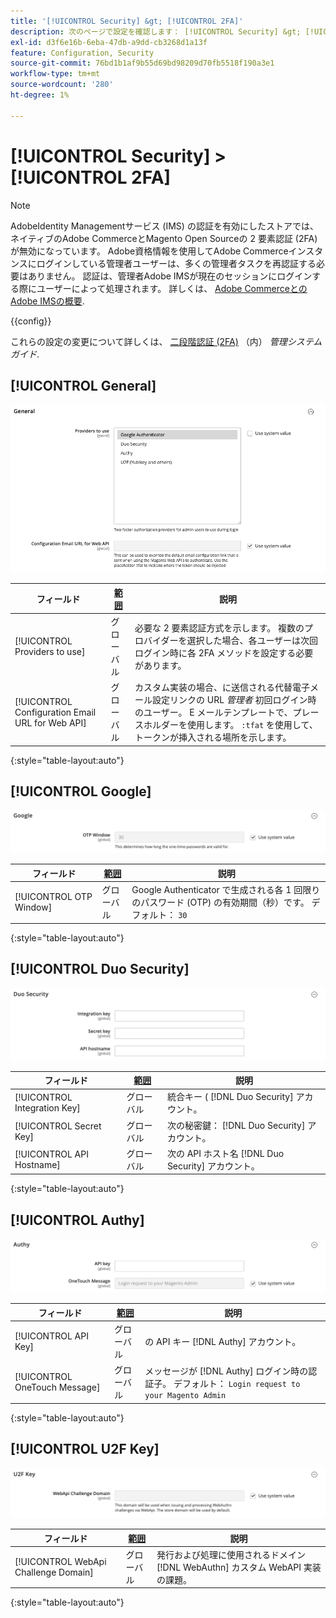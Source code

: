 ```yaml
---
title: '[!UICONTROL Security] &gt; [!UICONTROL 2FA]'
description: 次のページで設定を確認します： [!UICONTROL Security] &gt; [!UICONTROL 2FA] コマース管理のページ。
exl-id: d3f6e16b-6eba-47db-a9dd-cb3268d1a13f
feature: Configuration, Security
source-git-commit: 76bd1b1af9b55d69bd98209d70fb5518f190a3e1
workflow-type: tm+mt
source-wordcount: '280'
ht-degree: 1%

---
```


# [!UICONTROL Security] > [!UICONTROL 2FA]

>[!NOTE]
>
>AdobeIdentity Managementサービス (IMS) の認証を有効にしたストアでは、ネイティブのAdobe CommerceとMagento Open Sourceの 2 要素認証 (2FA) が無効になっています。 Adobe資格情報を使用してAdobe Commerceインスタンスにログインしている管理者ユーザーは、多くの管理者タスクを再認証する必要はありません。 認証は、管理者Adobe IMSが現在のセッションにログインする際にユーザーによって処理されます。 詳しくは、 [Adobe CommerceとのAdobe IMSの概要](https://experienceleague.adobe.com/docs/commerce-admin/start/admin/ims/adobe-ims-integration-overview.html).

{{config}}

これらの設定の変更について詳しくは、 [二段階認証 (2FA)](../../systems/security-two-factor-authentication.md) （内） _管理システムガイド_.

## [!UICONTROL General]

![一般](./assets/2fa-general.png)<!-- zoom -->

| フィールド | [範囲](../../getting-started/websites-stores-views.md#scope-settings) | 説明 |
|--- |--- |--- |
| [!UICONTROL Providers to use] | グローバル | 必要な 2 要素認証方式を示します。 複数のプロバイダーを選択した場合、各ユーザーは次回ログイン時に各 2FA メソッドを設定する必要があります。 |
| [!UICONTROL Configuration Email URL for Web API] | グローバル | カスタム実装の場合、に送信される代替電子メール設定リンクの URL _管理者_ 初回ログイン時のユーザー。 E メールテンプレートで、プレースホルダーを使用します。 `:tfat` を使用して、トークンが挿入される場所を示します。 |

{:style=&quot;table-layout:auto&quot;}

## [!UICONTROL Google]

![Google](./assets/2fa-google.png)<!-- zoom -->

| フィールド | [範囲](../../getting-started/websites-stores-views.md#scope-settings) | 説明 |
|--- |--- |--- |
| [!UICONTROL OTP Window] | グローバル | Google Authenticator で生成される各 1 回限りのパスワード (OTP) の有効期間（秒）です。 デフォルト： `30` |

{:style=&quot;table-layout:auto&quot;}

## [!UICONTROL Duo Security]

![Duo セキュリティ](./assets/2fa-duo-security.png)<!-- zoom -->

| フィールド | [範囲](../../getting-started/websites-stores-views.md#scope-settings) | 説明 |
|--- |--- |--- |
| [!UICONTROL Integration Key] | グローバル | 統合キー ( [!DNL Duo Security] アカウント。 |
| [!UICONTROL Secret Key] | グローバル | 次の秘密鍵： [!DNL Duo Security] アカウント。 |
| [!UICONTROL API Hostname] | グローバル | 次の API ホスト名 [!DNL Duo Security] アカウント。 |

{:style=&quot;table-layout:auto&quot;}

## [!UICONTROL Authy]

![Authy](./assets/2fa-authy.png)<!-- zoom -->

| フィールド | [範囲](../../getting-started/websites-stores-views.md#scope-settings) | 説明 |
|--- |--- |--- |
| [!UICONTROL API Key] | グローバル | の API キー [!DNL Authy] アカウント。 |
| [!UICONTROL OneTouch Message] | グローバル | メッセージが [!DNL Authy] ログイン時の認証子。 デフォルト： `Login request to your Magento Admin` |

{:style=&quot;table-layout:auto&quot;}

## [!UICONTROL U2F Key]

![U2F キー](./assets/2fa-u2f-key.png)<!-- zoom -->

| フィールド | [範囲](../../getting-started/websites-stores-views.md#scope-settings) | 説明 |
|--- |--- |--- |
| [!UICONTROL WebApi Challenge Domain] | グローバル | 発行および処理に使用されるドメイン [!DNL WebAuthn] カスタム WebAPI 実装の課題。 |

{:style=&quot;table-layout:auto&quot;}
